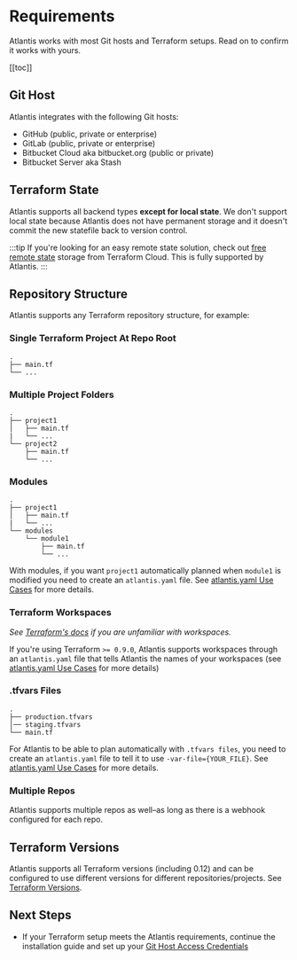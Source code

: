 # Requirements
Atlantis works with most Git hosts and Terraform setups. Read on to confirm
it works with yours.

[[toc]]

## Git Host
Atlantis integrates with the following Git hosts:

* GitHub (public, private or enterprise)
* GitLab (public, private or enterprise)
* Bitbucket Cloud aka bitbucket.org (public or private)
* Bitbucket Server aka Stash

## Terraform State
Atlantis supports all backend types **except for local state**. We don't support local state
because Atlantis does not have permanent storage and it doesn't commit the new
statefile back to version control.

:::tip
If you're looking for an easy remote state solution, check out [free remote state](https://app.terraform.io/signup)
storage from Terraform Cloud. This is fully supported by Atlantis.
:::

## Repository Structure
Atlantis supports any Terraform repository structure, for example:

### Single Terraform Project At Repo Root
```
.
├── main.tf
└── ...
```

### Multiple Project Folders
```
.
├── project1
│   ├── main.tf
|   └── ...
└── project2
    ├── main.tf
    └── ...
```

### Modules
```
.
├── project1
│   ├── main.tf
|   └── ...
└── modules
    └── module1
        ├── main.tf
        └── ...
```
With modules, if you want `project1` automatically planned when `module1` is modified
you need to create an `atlantis.yaml` file. See [atlantis.yaml Use Cases](repo-level-atlantis-yaml.html#configuring-autoplanning) for more details.

###  Terraform Workspaces
*See [Terraform's docs](https://www.terraform.io/docs/state/workspaces.html) if you are unfamiliar with workspaces.*

If you're using Terraform `>= 0.9.0`, Atlantis supports workspaces through an
`atlantis.yaml` file that tells Atlantis the names of your workspaces
(see [atlantis.yaml Use Cases](repo-level-atlantis-yaml.html#supporting-terraform-workspaces) for more details)

### .tfvars Files
```
.
├── production.tfvars
│── staging.tfvars
└── main.tf
```
For Atlantis to be able to plan automatically with `.tfvars files`, you need to create
an `atlantis.yaml` file to tell it to use `-var-file={YOUR_FILE}`.
See [atlantis.yaml Use Cases](custom-workflows.html#tfvars-files) for more details.

### Multiple Repos
Atlantis supports multiple repos as well–as long as there is a webhook configured
for each repo.

## Terraform Versions
Atlantis supports all Terraform versions (including 0.12) and can be configured
to use different versions for different repositories/projects. See [Terraform Versions](terraform-versions.html).

## Next Steps
* If your Terraform setup meets the Atlantis requirements, continue the installation
  guide and set up your [Git Host Access Credentials](access-credentials.html)
